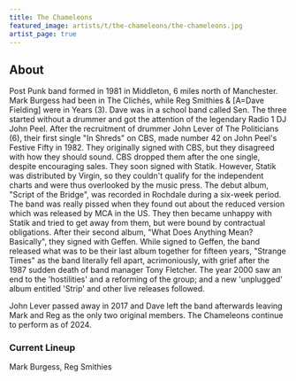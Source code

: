 ```yaml
---
title: The Chameleons
featured_image: artists/t/the-chameleons/the-chameleons.jpg
artist_page: true
---
```

## About

Post Punk band formed in 1981 in Middleton, 6 miles north of Manchester. Mark Burgess had been in The Clichés, while Reg Smithies & [A=Dave Fielding] were in Years (3). Dave was in a school band called Sen. The three started without a drummer and got the attention of the legendary Radio 1 DJ John Peel. After the recruitment of drummer John Lever of The Politicians (6), their first single "In Shreds" on CBS, made number 42 on John Peel's Festive Fifty in 1982. They originally signed with CBS, but they disagreed with how they should sound. CBS dropped them after the one single, despite encouraging sales. They soon signed with Statik. However, Statik was distributed by Virgin, so they couldn't qualify for the independent charts and were thus overlooked by the music press.
The debut album, "Script of the Bridge", was recorded in Rochdale during a six-week period. The band was really pissed when they found out about the reduced version which was released by MCA in the US. They then became unhappy with Statik and tried to get away from them, but were bound by contractual obligations. After their second album, "What Does Anything Mean? Basically", they signed with Geffen. While signed to Geffen, the band released what was to be their last album together for fifteen years, "Strange Times" as the band literally fell apart, acrimoniously, with grief after the 1987 sudden death of band manager Tony Fletcher.
The year 2000 saw an end to the 'hostilities' and a reforming of the group; and a new 'unplugged' album entitled 'Strip' and other live releases followed.

John Lever passed away in 2017 and Dave left the band afterwards leaving Mark and Reg as the only two original members. The Chameleons continue to perform as of 2024.


### Current Lineup

Mark Burgess, Reg Smithies

